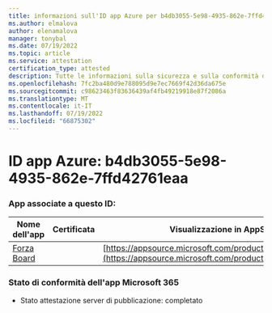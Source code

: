 ```yaml
---
title: informazioni sull'ID app Azure per b4db3055-5e98-4935-862e-7ffd42761eaa
ms.author: elmalova
author: elenamalova
manager: tonybal
ms.date: 07/19/2022
ms.topic: article
ms.service: attestation
certification_type: attested
description: Tutte le informazioni sulla sicurezza e sulla conformità disponibili per b4db3055-5e98-4935-862e-7ffd42761eaa.
ms.openlocfilehash: 7fc2ba480d9e788095d9e7ec7669f42d36da675e
ms.sourcegitcommit: c98623463f83636439af4fb49219918e87f2086a
ms.translationtype: MT
ms.contentlocale: it-IT
ms.lasthandoff: 07/19/2022
ms.locfileid: "66875302"
---
```

# <a name="azure-app-id-b4db3055-5e98-4935-862e-7ffd42761eaa"></a>ID app Azure: b4db3055-5e98-4935-862e-7ffd42761eaa


### <a name="apps-associated-with-this-id"></a>App associate a questo ID:
| **Nome dell'app** | **Certificata** | **Visualizzazione in AppSource** |
|--------------|---------------|-----------------------|
| [Forza Board](../forward/WA200004274.md) |  | [https://appsource.microsoft.com/product/office/WA200004274](https://appsource.microsoft.com/product/office/WA200004274) |

### <a name="microsoft-365-app-compliance-status"></a>Stato di conformità dell'app Microsoft 365
- Stato attestazione server di pubblicazione: completato

